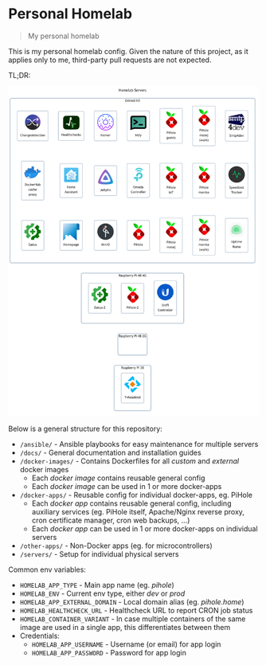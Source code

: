 # Personal Homelab

> My personal homelab

This is my personal homelab config.
Given the nature of this project, as it applies only to me, third-party pull requests are not expected.

TL;DR:

![diagram](./docs/diagrams/out/homelab.png)

Below is a general structure for this repository:

- `/ansible/` - Ansible playbooks for easy maintenance for multiple servers
- `/docs/` - General documentation and installation guides
- `/docker-images/` - Contains Dockerfiles for all _custom_ and _external_ docker images
    - Each _docker image_ contains reusable general config
    - Each _docker image_ can be used in 1 or more docker-apps
- `/docker-apps/` - Reusable config for individual docker-apps, eg. PiHole
    - Each _docker app_ contains reusable general config, including auxiliary services (eg. PiHole itself, Apache/Nginx reverse proxy, cron certificate manager, cron web backups, ...)
    - Each _docker app_ can be used in 1 or more docker-apps on individual servers
- `/other-apps/` - Non-Docker apps (eg. for microcontrollers)
- `/servers/` - Setup for individual physical servers

Common env variables:

- `HOMELAB_APP_TYPE` - Main app name (eg. _pihole_)
- `HOMELAB_ENV` - Current env type, either _dev_ or _prod_
- `HOMELAB_APP_EXTERNAL_DOMAIN` - Local domain alias (eg. _pihole.home_)
- `HOMELAB_HEALTHCHECK_URL` - Healthcheck URL to report CRON job status
- `HOMELAB_CONTAINER_VARIANT` - In case multiple containers of the same image are used in a single app, this differentiates between them
- Credentials:
    - `HOMELAB_APP_USERNAME` - Username (or email) for app login
    - `HOMELAB_APP_PASSWORD` - Password for app login
